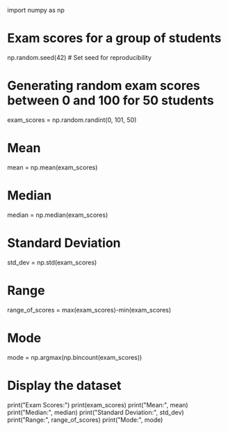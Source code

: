 
import numpy as np

# Exam scores for a group of students
np.random.seed(42)  # Set seed for reproducibility

# Generating random exam scores between 0 and 100 for 50 students
exam_scores = np.random.randint(0, 101, 50)
# Mean

mean = np.mean(exam_scores)

# Median
median = np.median(exam_scores)

# Standard Deviation
std_dev = np.std(exam_scores)

# Range
range_of_scores = max(exam_scores)-min(exam_scores)
# Mode
mode = np.argmax(np.bincount(exam_scores))

# Display the dataset
print("Exam Scores:")
print(exam_scores)
print("Mean:", mean)
print("Median:", median)
print("Standard Deviation:", std_dev)
print("Range:", range_of_scores)
print("Mode:", mode)


